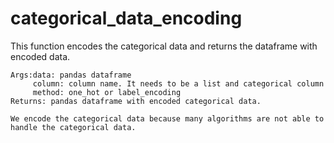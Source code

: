# categorical_data_encoding
This function encodes the categorical data and returns the dataframe with encoded data. 

    Args:data: pandas dataframe
         column: column name. It needs to be a list and categorical column
         method: one_hot or label_encoding
    Returns: pandas dataframe with encoded categorical data.

    We encode the categorical data because many algorithms are not able to handle the categorical data.
